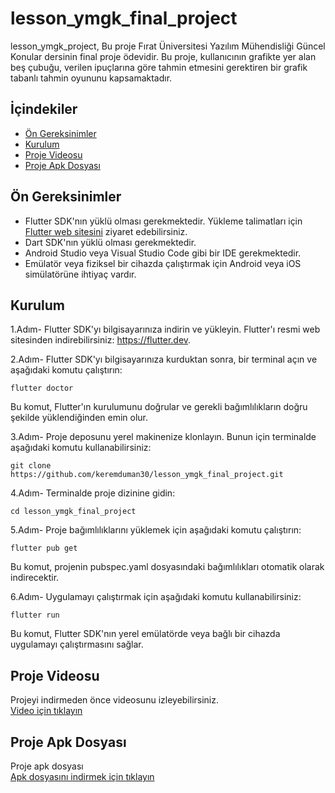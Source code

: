 # lesson_ymgk_final_project

lesson_ymgk_project, Bu proje  Fırat Üniversitesi Yazılım Mühendisliği Güncel Konular dersinin final proje ödevidir.
Bu proje, kullanıcının grafikte yer alan beş çubuğu, verilen ipuçlarına göre tahmin etmesini gerektiren bir grafik tabanlı tahmin oyununu kapsamaktadır.



## İçindekiler
- [Ön Gereksinimler](#ön-gereksinimler)
- [Kurulum](#kurulum)
- [Proje Videosu](#proje-videosu)
- [Proje Apk Dosyası](#proje-apk-dosyası)


## Ön Gereksinimler

- Flutter SDK'nın yüklü olması gerekmektedir. Yükleme talimatları için [Flutter web sitesini](https://flutter.dev) ziyaret edebilirsiniz.
- Dart SDK'nın yüklü olması gerekmektedir.
- Android Studio veya Visual Studio Code gibi bir IDE gerekmektedir.
- Emülatör veya fiziksel bir cihazda çalıştırmak için Android veya iOS simülatörüne ihtiyaç vardır.

## Kurulum
1.Adım- Flutter SDK'yı bilgisayarınıza indirin ve yükleyin. Flutter'ı resmi web sitesinden indirebilirsiniz: https://flutter.dev.

2.Adım- Flutter SDK'yı bilgisayarınıza kurduktan sonra, bir terminal açın ve aşağıdaki komutu çalıştırın:

`flutter doctor`

Bu komut, Flutter'ın kurulumunu doğrular ve gerekli bağımlılıkların doğru şekilde yüklendiğinden emin olur.

3.Adım- Proje deposunu yerel makinenize klonlayın. Bunun için terminalde aşağıdaki komutu kullanabilirsiniz:

`git clone https://github.com/keremduman30/lesson_ymgk_final_project.git`

4.Adım- Terminalde proje dizinine gidin:

`cd lesson_ymgk_final_project`

5.Adım- Proje bağımlılıklarını yüklemek için aşağıdaki komutu çalıştırın:

`flutter pub get`

Bu komut, projenin pubspec.yaml dosyasındaki bağımlılıkları otomatik olarak indirecektir.

6.Adım- Uygulamayı çalıştırmak için aşağıdaki komutu kullanabilirsiniz:

`flutter run`

Bu komut, Flutter SDK'nın yerel emülatörde veya bağlı bir cihazda uygulamayı çalıştırmasını sağlar.


## Proje Videosu

Projeyi indirmeden önce videosunu izleyebilirsiniz.<br>
<a href="https://drive.google.com/file/d/1EKSh-oeCz8EbRT2mihcQ9H8lJ7rw7iYY/view?usp=sharing" target="_blank" onclick="window.open('https://drive.google.com/file/d/1EKSh-oeCz8EbRT2mihcQ9H8lJ7rw7iYY/view?usp=sharing'); return false;">Video için tıklayın</a> 


## Proje Apk Dosyası

Proje apk dosyası<br>
<a href="https://drive.google.com/file/d/1u9WYcC7qWu5UIYTnc9s7IoURR2vABg1D/view?usp=sharing" target="_blank" onclick="window.open('https://drive.google.com/file/d/1u9WYcC7qWu5UIYTnc9s7IoURR2vABg1D/view?usp=sharing'); return false;">Apk dosyasını indirmek için tıklayın</a>

